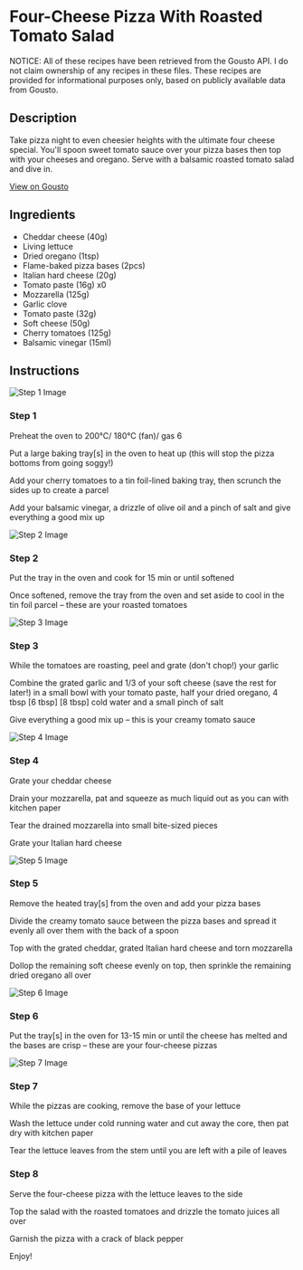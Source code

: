 # Four-Cheese Pizza With Roasted Tomato Salad

NOTICE: All of these recipes have been retrieved from the Gousto API. I do not claim ownership of any recipes in these files. These recipes are provided for informational purposes only, based on publicly available data from Gousto.

## Description

Take pizza night to even cheesier heights with the ultimate four cheese special. You'll spoon sweet tomato sauce over your pizza bases then top with your cheeses and oregano. Serve with a balsamic roasted tomato salad and dive in.

[View on Gousto](https://www.gousto.co.uk/recipes/cookbook/four-cheese-pizza-with-roasted-tomato-salad)

## Ingredients

- Cheddar cheese (40g)
- Living lettuce
- Dried oregano (1tsp)
- Flame-baked pizza bases (2pcs)
- Italian hard cheese (20g)
- Tomato paste (16g) x0
- Mozzarella (125g)
- Garlic clove
- Tomato paste (32g)
- Soft cheese (50g)
- Cherry tomatoes (125g)
- Balsamic vinegar (15ml)

## Instructions

![Step 1 Image](https://production-media.gousto.co.uk/cms/recipe-step-image/Step-1-1691151710776-x200.jpg)

### Step 1

Preheat the oven to 200°C/ 180°C (fan)/ gas 6

Put a large baking tray[s]<span class="text-danger"> </span> in the oven to heat up (this will stop the pizza bottoms from going soggy!)

Add your cherry tomatoes to a tin foil-lined baking tray, then scrunch the sides up to create a parcel

Add your balsamic vinegar, a drizzle of olive oil and a pinch of salt and give everything a good mix up

![Step 2 Image](https://production-media.gousto.co.uk/cms/recipe-step-image/Step-2-1691151719276-x200.jpg)

### Step 2

Put the tray in the oven and cook for 15 min or until softened

Once softened, remove the tray from the oven and set aside to cool in the tin foil parcel – these are your roasted tomatoes

![Step 3 Image](https://production-media.gousto.co.uk/cms/recipe-step-image/Step-3-1691151723120-x200.jpg)

### Step 3

While the tomatoes are roasting, peel and grate (don't chop!) your garlic

Combine the grated garlic and 1/3 of your soft cheese (save the rest for later!) in a small bowl with your tomato paste, half your dried oregano, 4 tbsp <span class="text-purple">[6 tbsp]</span> <span class="text-danger">[8 tbsp]</span> cold water and a small pinch of salt

Give everything a good mix up – this is your creamy tomato sauce

![Step 4 Image](https://production-media.gousto.co.uk/cms/recipe-step-image/Step-4-1691151729319-x200.jpg)

### Step 4

Grate your cheddar cheese

Drain your mozzarella, pat and squeeze as much liquid out as you can with kitchen paper

Tear the drained mozzarella into small bite-sized pieces

Grate your Italian hard cheese

![Step 5 Image](https://production-media.gousto.co.uk/cms/recipe-step-image/Step-5-1691151734034-x200.jpg)

### Step 5

Remove the heated tray<span class="text-danger">[s]</span> from the oven and add your pizza bases

Divide the creamy tomato sauce between the pizza bases and spread it evenly all over them with the back of a spoon

Top with the grated cheddar, grated Italian hard cheese and torn mozzarella

Dollop the remaining soft cheese evenly on top, then sprinkle the remaining dried oregano all over

![Step 6 Image](https://production-media.gousto.co.uk/cms/recipe-step-image/Step-6-1691151738616-x200.jpg)

### Step 6

Put the tray[s] in the oven for 13-15 min or until the cheese has melted and the bases are crisp – these are your four-cheese pizzas

![Step 7 Image](https://production-media.gousto.co.uk/cms/recipe-step-image/Step-7-1691151742749-x200.jpg)

### Step 7

While the pizzas are cooking, remove the base of your lettuce

Wash the lettuce under cold running water and cut away the core, then pat dry with kitchen paper

Tear the lettuce leaves from the stem until you are left with a pile of leaves

### Step 8

Serve the four-cheese pizza with the lettuce leaves to the side

Top the salad with the roasted tomatoes and drizzle the tomato juices all over

Garnish the pizza with a crack of black pepper

Enjoy!

